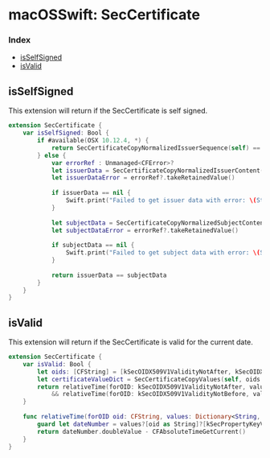 # macOSSwift: SecCertificate

### Index

* [isSelfSigned](https://github.com/erikberglund/macOSSwift/blob/master/macOSSwift_SecCertificate.md#isselfsigned)
* [isValid](https://github.com/erikberglund/macOSSwift/blob/master/macOSSwift_SecCertificate.md#isvalid)

## isSelfSigned

This extension will return if the SecCertificate is self signed.

```swift
extension SecCertificate {
    var isSelfSigned: Bool {
        if #available(OSX 10.12.4, *) {
            return SecCertificateCopyNormalizedIssuerSequence(self) == SecCertificateCopyNormalizedSubjectSequence(self)
        } else {
            var errorRef : Unmanaged<CFError>?
            let issuerData = SecCertificateCopyNormalizedIssuerContent(self, &errorRef)
            let issuerDataError = errorRef?.takeRetainedValue()
            
            if issuerData == nil {
                Swift.print("Failed to get issuer data with error: \(String(describing: issuerDataError))")
            }
            
            let subjectData = SecCertificateCopyNormalizedSubjectContent(self, &errorRef)
            let subjectDataError = errorRef?.takeRetainedValue()
            
            if subjectData == nil {
                Swift.print("Failed to get subject data with error: \(String(describing: subjectDataError))")
            }
            
            return issuerData == subjectData
        }
    }
}
```

## isValid

This extension will return if the SecCertificate is valid for the current date.

```swift
extension SecCertificate {
    var isValid: Bool {
        let oids: [CFString] = [kSecOIDX509V1ValidityNotAfter, kSecOIDX509V1ValidityNotBefore]
        let certificateValueDict = SecCertificateCopyValues(self, oids as CFArray, nil) as? Dictionary<String, Dictionary<String, Any>>
        return relativeTime(forOID: kSecOIDX509V1ValidityNotAfter, values: certificateValueDict) >= 0.0
            && relativeTime(forOID: kSecOIDX509V1ValidityNotBefore, values: certificateValueDict) <= 0.0
    }
        
    func relativeTime(forOID oid: CFString, values: Dictionary<String, Dictionary<String, Any>>?) -> Double {
        guard let dateNumber = values?[oid as String]?[kSecPropertyKeyValue as String] as? NSNumber else { return 0.0 }
        return dateNumber.doubleValue - CFAbsoluteTimeGetCurrent()
    }
}
```
